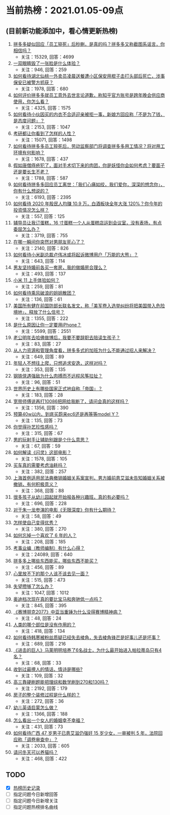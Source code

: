 # 当前热榜：2021.01.05-09点
## (目前新功能添加中，看心情更新热榜)
1. [拼多多疑似回应「员工猝死」后秒删，是真的吗？拼多多又称截图系谣言，你相信吗？](https://www.zhihu.com/question/437783708)
    * 关注：15329, 回答：4699
2. [一双眼睛毁了一张脸是什么体验？](https://www.zhihu.com/question/317028980)
    * 关注：946, 回答：259
3. [如何看待湖北仙桃一外卖员凌晨送餐遭小区保安用棍子击打头部后死亡，涉事保安已被警方抓获？](https://www.zhihu.com/question/437812677)
    * 关注：1978, 回答：680
4. [如何评价拼多多就员工意外去世言论道歉，称知乎官方账号是跨年晚会供应商使用，你怎么看？](https://www.zhihu.com/question/437854182)
    * 关注：4325, 回答：1575
5. [如何看待小伙因买的内衣不合适迎亲被拒一事，新娘方回应称「不是为了钱，是态度问题」？](https://www.zhihu.com/question/437643484)
    * 关注：2153, 回答：1047
6. [考研都让你看到了怎样的人性？](https://www.zhihu.com/question/348014746)
    * 关注：15071, 回答：1498
7. [如何看待拼多多员工猝死后，劳动监察部门将调查拼多多用工情况？将对用工环境有何影响？](https://www.zhihu.com/question/437841003)
    * 关注：1678, 回答：437
8. [假如唐僧痔疮犯了，面对手术切下来的肉团，你是妖怪你会如何考虑？要面子还是要长生不老？](https://www.zhihu.com/question/436106641)
    * 关注：1788, 回答：587
9. [如何看待拼多多回应员工离世：「我们心痛如绞，我们爱你，深深的想念你」，你有什么想说的？](https://www.zhihu.com/question/437831083)
    * 关注：6193, 回答：2395
10. [如何看待 2020 年股民人均赚 10.9 万，白酒板块全年大涨 120%？你今年的投资情况怎么样？](https://www.zhihu.com/question/437320460)
    * 关注：557, 回答：125
11. [辅导员让我订蛋糕，16 寸蛋糕一个人从蛋糕店运到会议室，没有表扬，有点委屈怎么办？](https://www.zhihu.com/question/437240991)
    * 关注：3719, 回答：755
12. [在哪一瞬间你突然对男朋友死心了？](https://www.zhihu.com/question/313213582)
    * 关注：2140, 回答：826
13. [如何看待小米副总裁卢伟冰或将起诉微博用户「万能的大熊」？](https://www.zhihu.com/question/437819708)
    * 关注：643, 回答：114
14. [男友坚持婚前各买一套房，我的做婚房合理么？](https://www.zhihu.com/question/434178788)
    * 关注：493, 回答：137
15. [小米 11 上手体验如何？](https://www.zhihu.com/question/436978219)
    * 关注：259, 回答：81
16. [如何看待乘风破浪的姐姐散团？](https://www.zhihu.com/question/437397304)
    * 关注：136, 回答：61
17. [美国所有健在前国防部长联名发文，称「美军卷入选举纠纷将把美国带入危险境地」，释放了什么信号？](https://www.zhihu.com/question/437783136)
    * 关注：1355, 回答：222
18. [是什么原因让你一定要用iPhone？](https://www.zhihu.com/question/404878335)
    * 关注：5599, 回答：2551
19. [老公明年去哈佛做博后，我要不要辞职去陪读生孩子？](https://www.zhihu.com/question/304754968)
    * 关注：83, 回答：27
20. [从人力资源和管理角度看，拼多多式的加班为什么不能通过招人来解决？](https://www.zhihu.com/question/437797473)
    * 关注：649, 回答：89
21. [年轻人不想往上爬，只想追求安逸，这样对吗？](https://www.zhihu.com/question/436611501)
    * 关注：353, 回答：135
22. [钢铁侠遇强敌为什么肉搏而不远程风筝拉扯？](https://www.zhihu.com/question/436014036)
    * 关注：96, 回答：51
23. [世界历史上有哪些国家正式地自称「帝国」？](https://www.zhihu.com/question/434379261)
    * 关注：183, 回答：28
24. [宽带师傅说再打10086把网给我断了，请问会真的这样吗？](https://www.zhihu.com/question/429292915)
    * 关注：1356, 回答：390
25. [预算40w以内，到底买蔚来ec6还是再等等model  Y？](https://www.zhihu.com/question/435391269)
    * 关注：135, 回答：73
26. [你觉得孙艺珍性感吗？](https://www.zhihu.com/question/422206232)
    * 关注：315, 回答：67
27. [男的玩射手让辅助别跟是个什么意思？](https://www.zhihu.com/question/437755724)
    * 关注：67, 回答：59
28. [如何解读《闪灵》这部电影？](https://www.zhihu.com/question/23554589)
    * 关注：1578, 回答：105
29. [买车真的需要考虑油耗吗？](https://www.zhihu.com/question/422009463)
    * 关注：382, 回答：257
30. [上海首例适用民法典撤销婚姻关系案宣判，男方婚前患艾滋未告知婚姻关系被撤销，有何积极意义？](https://www.zhihu.com/question/437834045)
    * 关注：368, 回答：88
31. [很多孩子从幼儿园起就开始报各种兴趣班，真的有必要吗？](https://www.zhihu.com/question/432566693)
    * 关注：696, 回答：228
32. [对于朱一龙参演的电影《无限深度》你有什么期待？](https://www.zhihu.com/question/437655538)
    * 关注：58, 回答：49
33. [怎样使自己变得优秀？](https://www.zhihu.com/question/433503661)
    * 关注：380, 回答：270
34. [如何忘掉一个喜欢了 6 年的人？](https://www.zhihu.com/question/436851092)
    * 关注：208, 回答：185
35. [考事业编（教师编制）有什么心得？](https://www.zhihu.com/question/22976042)
    * 关注：24089, 回答：640
36. [拼多多上哪些东西能买，哪些东西不能买？](https://www.zhihu.com/question/381013561)
    * 关注：456, 回答：89
37. [心里放不下的那个人该不该去见一面？](https://www.zhihu.com/question/432465099)
    * 关注：515, 回答：473
38. [失望攒够了怎么办？](https://www.zhihu.com/question/430015840)
    * 关注：1047, 回答：1012
39. [奥迪档次现在真的要比宝马和奔驰低一点吗？](https://www.zhihu.com/question/363744912)
    * 关注：845, 回答：395
40. [《赛博朋克2077》中亚当重锤为什么没得赛博精神病？](https://www.zhihu.com/question/437130110)
    * 关注：48, 回答：24
41. [人类的哪个部位是没有作用的？](https://www.zhihu.com/question/437084126)
    * 关注：418, 回答：134
42. [如何看待韩寒被粉丝质疑已经失去棱角，失去棱角锋芒是好事儿还是坏事？](https://www.zhihu.com/question/437591096)
    * 关注：689, 回答：216
43. [《进击的巨人》马莱明明培养了6名战士，为什么最开始进入帕拉蒂岛只有4名？](https://www.zhihu.com/question/435853307)
    * 关注：68, 回答：33
44. [收到过最撩人的情话，情诗是哪些?](https://www.zhihu.com/question/433705962)
    * 关注：109, 回答：32
45. [高三靠硬刷题能把理综和数学刷到270和130吗？](https://www.zhihu.com/question/36834794)
    * 关注：2192, 回答：179
46. [房子的整个装修过程是什么样的？](https://www.zhihu.com/question/432493772)
    * 关注：272, 回答：36
47. [幼儿英语启蒙怎么做？](https://www.zhihu.com/question/284647318)
    * 关注：1366, 回答：188
48. [怎么看出一个女人的婚姻幸不幸福？](https://www.zhihu.com/question/276812701)
    * 关注：431, 回答：73
49. [如何看待广西 47 岁男子已患艾滋仍强奸 15  岁少女，一审被判 5 年，法院回应称「调卷审查中」？](https://www.zhihu.com/question/437784030)
    * 关注：2033, 回答：605
50. [请问冬天可以养猫吗？](https://www.zhihu.com/question/64555461)
    * 关注：468, 回答：422
## TODO
* [x] [热榜历史记录](hot_history/AllHot.md)
* [ ] 指定问题今日新增回答
* [ ] 指定问题今日新增关注
* [ ] 指定问题热榜排名曲线

